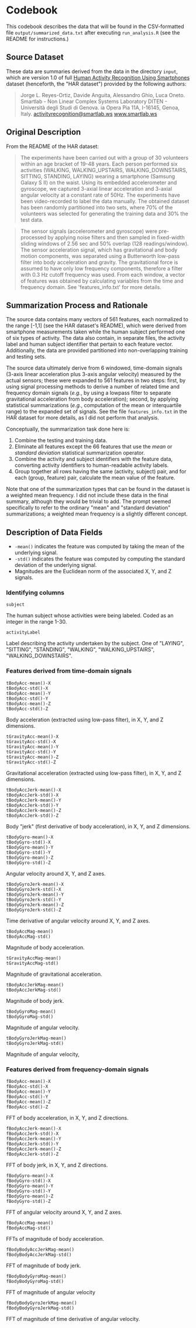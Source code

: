 # Codebook

This codebook describes the data that will be found in the CSV-formatted file
`output/summarized_data.txt` after executing `run_analysis.R` (see the README for instructions.)

## Source Dataset

These data are summaries derived from the data in the directory `input`, which are version 1.0 of
full [Human Activity Recognition Using
Smartphones](http://archive.ics.uci.edu/ml/datasets/Human+Activity+Recognition+Using+Smartphones)
dataset (henceforth, the "HAR dataset") provided by the following authors:

> Jorge L. Reyes-Ortiz, Davide Anguita, Alessandro Ghio, Luca Oneto.
> Smartlab - Non Linear Complex Systems Laboratory
> DITEN - Università degli Studi di Genova. ia Opera Pia 11A, I-16145, Genoa, Italy.
> activityrecognition@smartlab.ws
> www.smartlab.ws


## Original Description

From the README of the HAR dataset:

> The experiments have been carried out with a group of 30 volunteers within an age bracket of 19-48
> years. Each person performed six activities (WALKING, WALKING_UPSTAIRS, WALKING_DOWNSTAIRS,
> SITTING, STANDING, LAYING) wearing a smartphone (Samsung Galaxy S II) on the waist. Using its
> embedded accelerometer and gyroscope, we captured 3-axial linear acceleration and 3-axial angular
> velocity at a constant rate of 50Hz. The experiments have been video-recorded to label the data
> manually. The obtained dataset has been randomly partitioned into two sets, where 70% of the
> volunteers was selected for generating the training data and 30% the test data.

> The sensor signals (accelerometer and gyroscope) were pre-processed by applying noise filters and
> then sampled in fixed-width sliding windows of 2.56 sec and 50% overlap (128 readings/window). The
> sensor acceleration signal, which has gravitational and body motion components, was separated
> using a Butterworth low-pass filter into body acceleration and gravity. The gravitational force is
> assumed to have only low frequency components, therefore a filter with 0.3 Hz cutoff frequency was
> used. From each window, a vector of features was obtained by calculating variables from the time
> and frequency domain. See 'features_info.txt' for more details.


## Summarization Process and Rationale

The source data contains many vectors of 561 features, each normalized to the range \[-1,1\] (see
the HAR dataset's README), which were derived from smartphone measurements taken while the human
subject performed one of six types of activity. The data also contain, in separate files, the
activity label and human subject identifier that pertain to each feature vector. Additionally, the
data are provided partitioned into non-overlapping training and testing sets.

The source data ultimately derive from 6 windowed, time-domain signals (3-axis linear acceleration
plus 3-axis angular velocity) measured by the actual sensors; these were expanded to 561 features in
two steps: first, by using signal processing methods to derive a number of related time and
frequency domain signals (_e.g._, by using a lowpass filter to separate gravitational acceleration
from body acceleration); second, by applying statistical summarizations (_e.g._, computation of the
mean or interquartile range) to the expanded set of signals. See the file `features_info.txt` in the
HAR dataset for more details, as I did not perform that analysis.

Conceptually, the summarization task done here is:

1. Combine the testing and training data.
2. Eliminate all features except the 66 features that use the _mean_ or _standard deviation_ statistical summarization operator.
3. Combine the activity and subject identifiers with the feature data, converting activity identifiers to human-readable activity labels.
4. Group together all rows having the same (activity, subject) pair, and for each (group, feature) pair, calculate the mean value of the feature.

Note that one of the summarization types that can be found in the dataset is a weighted mean
frequency. I did not include these data in the final summary, although they would be trivial to add.
The prompt seemed specifically to refer to the ordinary "mean" and "standard deviation"
summarizations; a weighted mean frequency is a slightly different concept.


## Description of Data Fields

* `-mean()` indicates the feature was computed by taking the mean of the underlying signal.
* `-std()` indicates the feature was computed by computing the standard deviation of the underlying
signal.
* Magnitudes are the Euclidean norm of the associated X, Y, and Z signals.

### Identifying columns

```
subject
```
The human subject whose activities were being labeled. Coded as an integer in the range 1-30.

```
activityLabel
```
Label describing the activity undertaken by the subject. One of "LAYING", "SITTING", "STANDING",
"WALKING", "WALKING_UPSTAIRS", "WALKING_DOWNSTAIRS".


### Features derived from time-domain signals

```
tBodyAcc-mean()-X
tBodyAcc-std()-X
tBodyAcc-mean()-Y
tBodyAcc-std()-Y
tBodyAcc-mean()-Z
tBodyAcc-std()-Z
```
Body acceleration (extracted using low-pass filter), in X, Y, and Z dimensions.

```
tGravityAcc-mean()-X
tGravityAcc-std()-X
tGravityAcc-mean()-Y
tGravityAcc-std()-Y
tGravityAcc-mean()-Z
tGravityAcc-std()-Z
```
Gravitational acceleration (extracted using low-pass filter), in X, Y, and Z dimensions.


```
tBodyAccJerk-mean()-X
tBodyAccJerk-std()-X
tBodyAccJerk-mean()-Y
tBodyAccJerk-std()-Y
tBodyAccJerk-mean()-Z
tBodyAccJerk-std()-Z
```
Body "jerk" (first derivative of body acceleration), in X, Y, and Z dimensions.


```
tBodyGyro-mean()-X
tBodyGyro-std()-X
tBodyGyro-mean()-Y
tBodyGyro-std()-Y
tBodyGyro-mean()-Z
tBodyGyro-std()-Z
```
Angular velocity around X, Y, and Z axes.

```
tBodyGyroJerk-mean()-X
tBodyGyroJerk-std()-X
tBodyGyroJerk-mean()-Y
tBodyGyroJerk-std()-Y
tBodyGyroJerk-mean()-Z
tBodyGyroJerk-std()-Z
```
Time derivative of angular velocity around X, Y, and Z axes.

```
tBodyAccMag-mean()
tBodyAccMag-std()
```
Magnitude of body acceleration.

```
tGravityAccMag-mean()
tGravityAccMag-std()
```
Magnitude of gravitational acceleration.

```
tBodyAccJerkMag-mean()
tBodyAccJerkMag-std()
```
Magnitude of body jerk.

```
tBodyGyroMag-mean()
tBodyGyroMag-std()
```
Magnitude of angular velocity.

```
tBodyGyroJerkMag-mean()
tBodyGyroJerkMag-std()
```
Magnitude of angular velocity,


### Features derived from frequency-domain signals

```
fBodyAcc-mean()-X
fBodyAcc-std()-X
fBodyAcc-mean()-Y
fBodyAcc-std()-Y
fBodyAcc-mean()-Z
fBodyAcc-std()-Z
```
FFT of body acceleration, in X, Y, and Z directions.

```
fBodyAccJerk-mean()-X
fBodyAccJerk-std()-X
fBodyAccJerk-mean()-Y
fBodyAccJerk-std()-Y
fBodyAccJerk-mean()-Z
fBodyAccJerk-std()-Z
```
FFT of body jerk, in X, Y, and Z directions.

```
fBodyGyro-mean()-X
fBodyGyro-std()-X
fBodyGyro-mean()-Y
fBodyGyro-std()-Y
fBodyGyro-mean()-Z
fBodyGyro-std()-Z
```
FFT of angular velocity around X, Y, and Z axes.

```
fBodyAccMag-mean()
fBodyAccMag-std()
```
FFTs of magnitude of body acceleration.

```
fBodyBodyAccJerkMag-mean()
fBodyBodyAccJerkMag-std()
```
FFT of magnitude of body jerk.

```
fBodyBodyGyroMag-mean()
fBodyBodyGyroMag-std()
```
FFT of magnitude of angular velocity


```
fBodyBodyGyroJerkMag-mean()
fBodyBodyGyroJerkMag-std()
```
FFT of magnitude of time derivative of angular velocity.

